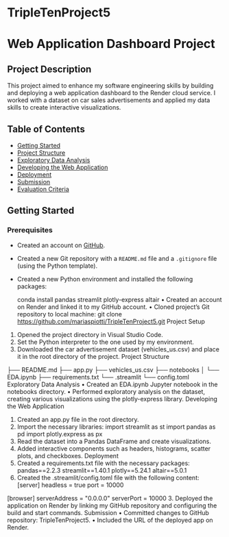 # TripleTenProject5
# Web Application Dashboard Project

## Project Description
This project aimed to enhance my software engineering skills by building and deploying a web application dashboard to the Render cloud service. I worked with a dataset on car sales advertisements and applied my data skills to create interactive visualizations.

## Table of Contents
- [Getting Started](#getting-started)
- [Project Structure](#project-structure)
- [Exploratory Data Analysis](#exploratory-data-analysis)
- [Developing the Web Application](#developing-the-web-application)
- [Deployment](#deployment)
- [Submission](#submission)
- [Evaluation Criteria](#evaluation-criteria)

## Getting Started

### Prerequisites
- Created an account on [GitHub](https://github.com).
- Created a new Git repository with a `README.md` file and a `.gitignore` file (using the Python template).
- Created a new Python environment and installed the following packages:
  
  conda install pandas streamlit plotly-express altair
•	Created an account on Render and linked it to my GitHub account.
•	Cloned project’s Git repository to local machine:
git clone https://github.com/mariaspiotti/TripleTenProject5.git
Project Setup
1.	Opened the project directory in Visual Studio Code.
2.	Set the Python interpreter to the one used by my environment.
3.	Downloaded the car advertisement dataset (vehicles_us.csv) and place it in the root directory of the project.
Project Structure

├── README.md
├── app.py
├── vehicles_us.csv
├── notebooks
│   └── EDA.ipynb
├── requirements.txt
└── .streamlit
    └── config.toml
Exploratory Data Analysis
•	Created an EDA.ipynb Jupyter notebook in the notebooks directory.
•	Performed exploratory analysis on the dataset, creating various visualizations using the plotly-express library.
Developing the Web Application
1.	Created an app.py file in the root directory.
2.	Import the necessary libraries:
import streamlit as st
import pandas as pd
import plotly.express as px
3.	Read the dataset into a Pandas DataFrame and create visualizations.
4.	Added interactive components such as headers, histograms, scatter plots, and checkboxes.
Deployment
1.	Created a requirements.txt file with the necessary packages:
pandas==2.2.3
streamlit==1.40.1
plotly==5.24.1
altair==5.0.1
2.	Created the .streamlit/config.toml file with the following content:
[server]
headless = true
port = 10000

[browser]
serverAddress = "0.0.0.0"
serverPort = 10000
3.	Deployed the application on Render by linking my GitHub repository and configuring the build and start commands.
Submission
•	Committed changes to GitHub repository: TripleTenProject5.
•	Included the URL of the deployed app on Render.
